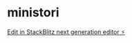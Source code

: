 # ministori

[Edit in StackBlitz next generation editor ⚡️](https://stackblitz.com/~/github.com/pyturkey/ministori)